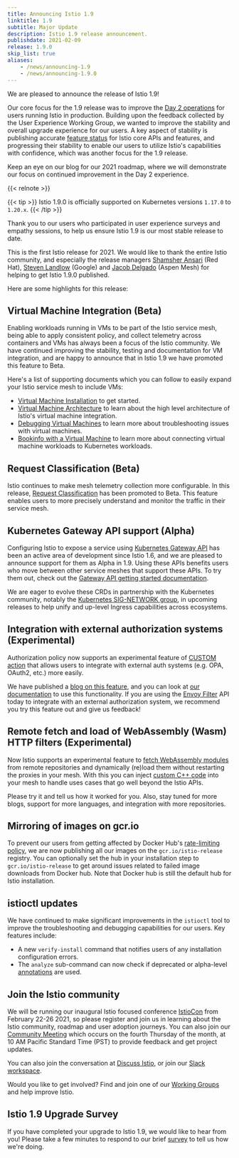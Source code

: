 ```yaml
---
title: Announcing Istio 1.9
linktitle: 1.9
subtitle: Major Update
description: Istio 1.9 release announcement.
publishdate: 2021-02-09
release: 1.9.0
skip_list: true
aliases:
    - /news/announcing-1.9
    - /news/announcing-1.9.0
---
```


We are pleased to announce the release of Istio 1.9!

Our core focus for the 1.9 release was to improve the [Day 2 operations](https://dzone.com/articles/defining-day-2-operations)
for users running Istio in production. Building upon the feedback collected by the User Experience Working Group, we
wanted to improve the stability and overall upgrade experience for our users. A key aspect of stability is publishing
accurate [feature status](/about/feature-stages/) for Istio core APIs and features, and progressing their stability to
enable our users to utilize Istio's capabilities with confidence, which was another focus for the 1.9 release.

Keep an eye on our blog for our 2021 roadmap, where we will demonstrate our focus on continued improvement in the Day 2
experience.

{{< relnote >}}

{{< tip >}}
Istio 1.9.0 is officially supported on Kubernetes versions `1.17.0` to `1.20.x`.
{{< /tip >}}

Thank you to our users who participated in user experience surveys and empathy sessions, to help us ensure Istio 1.9 is
our most stable release to date.

This is the first Istio release for 2021.  We would like to thank the entire Istio community, and especially the release
managers [Shamsher Ansari](https://github.com/shamsher31) (Red Hat), [Steven Landlow](https://github.com/stevenctl)
(Google) and [Jacob Delgado](https://github.com/jacob-delgado) (Aspen Mesh) for helping to get Istio 1.9.0
published.

Here are some highlights for this release:

## Virtual Machine Integration (Beta)

Enabling workloads running in VMs to be part of the Istio service mesh, being able to apply consistent policy, and
collect telemetry across containers and VMs has always been a focus of the Istio community.  We have continued improving
the stability, testing and documentation for VM integration, and are happy to announce that in Istio 1.9 we have
promoted this feature to Beta.

Here's a list of supporting documents which you can follow to easily expand your Istio service mesh to include VMs:

* [Virtual Machine Installation](/docs/setup/install/virtual-machine/) to get started.
* [Virtual Machine Architecture](/docs/ops/deployment/vm-architecture/) to learn about the high level architecture of Istio's virtual machine integration.
* [Debugging Virtual Machines](/docs/ops/diagnostic-tools/virtual-machines/) to learn more about troubleshooting issues with virtual machines.
* [Bookinfo with a Virtual Machine](/docs/examples/virtual-machines/) to learn more about connecting virtual machine workloads to Kubernetes workloads.

## Request Classification (Beta)

Istio continues to make mesh telemetry collection more configurable. In this release,
[Request Classification](/docs/tasks/observability/metrics/classify-metrics/) has been promoted to Beta. This feature
enables users to more precisely understand and monitor the traffic in their service mesh.

## Kubernetes Gateway API support (Alpha)

Configuring Istio to expose a service using [Kubernetes Gateway API](https://gateway-api.sigs.k8s.io/) has been an active area of development since Istio 1.6, and we are pleased to announce support for them as Alpha in 1.9. Using these APIs benefits users who move between other service meshes that support these APIs. To try them out, check out the [Gateway API getting started documentation](/docs/tasks/traffic-management/ingress/gateway-api/).

We are eager to evolve these CRDs in partnership with the Kubernetes community, notably the
[Kubernetes SIG-NETWORK group](https://github.com/kubernetes/community/tree/master/sig-network), in upcoming releases to
help unify and up-level Ingress capabilities across ecosystems.

## Integration with external authorization systems (Experimental)

Authorization policy now supports an experimental feature of
[CUSTOM action](/docs/reference/config/security/authorization-policy/#AuthorizationPolicy-Action) that allows users to
integrate with external auth systems (e.g. OPA, OAuth2, etc.) more easily.

We have published a [blog on this feature](/blog/2021/better-external-authz/), and you can look at [our documentation](/docs/tasks/security/authorization/authz-custom)
to use this functionality. If you are using the [Envoy Filter](/docs/reference/config/networking/envoy-filter/) API today
to integrate with an external authorization system, we recommend you try this feature out and give us feedback!

## Remote fetch and load of WebAssembly (Wasm) HTTP filters (Experimental)

Now Istio supports an experimental feature to [fetch WebAssembly modules](/docs/ops/configuration/extensibility/wasm-module-distribution) from remote repositories and dynamically (re)load them without restarting the proxies in your mesh.  With this you can inject [custom C++ code](https://github.com/istio-ecosystem/wasm-extensions/blob/master/doc/write-a-wasm-extension-with-cpp.md) into your mesh to handle uses cases that go well beyond the Istio APIs.

Please try it and tell us how it worked for you.  Also, stay tuned for more blogs, support for more languages, and integration with more repositories.

## Mirroring of images on gcr.io

To prevent our users from getting affected by Docker Hub's [rate-limiting policy](/blog/2020/docker-rate-limit/),
we are now publishing all our images on the `gcr.io/istio-release` registry. You can optionally set the hub in your
installation step to `gcr.io/istio-release` to get around issues related to failed image downloads from Docker hub. Note
that Docker hub is still the default hub for Istio installation.

## istioctl updates

We have continued to make significant improvements in the `istioctl` tool to improve the troubleshooting and debugging
capabilities for our users. Key features include:

* A new `verify-install` command that notifies users of any installation configuration errors.
* The `analyze` sub-command can now check if deprecated or alpha-level [annotations](/docs/reference/config/annotations/) are used.

## Join the Istio community

We will be running our inaugural Istio focused conference [IstioCon](https://events.istio.io/istiocon-2021/) from
February 22-26 2021, so please register and join us in learning about the Istio community, roadmap and user adoption
journeys. You can also join our [Community Meeting](https://github.com/istio/community#community-meeting) which occurs
on the fourth Thursday of the month, at 10 AM Pacific Standard Time (PST) to provide feedback and get project updates.

You can also join the conversation at [Discuss Istio](https://discuss.istio.io/), or join our
[Slack workspace](https://slack.istio.io/).

Would you like to get involved? Find and join one of our
[Working Groups](https://github.com/istio/community/blob/master/WORKING-GROUPS.md) and help improve Istio.

## Istio 1.9 Upgrade Survey

If you have completed your upgrade to Istio 1.9, we would like to hear from you!  Please take a few minutes to respond to our brief [survey](https://forms.gle/JSPcDkF7NzkXsYRS8) to tell us how we're doing.
